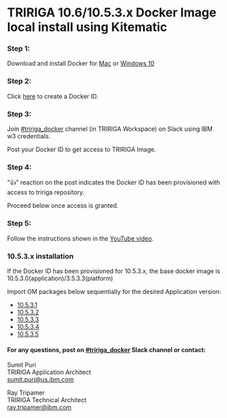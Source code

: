 # TRIRIGA 10.6/10.5.3.x Docker Image local install using Kitematic

### Step 1: 
Download and install Docker for [Mac](https://hub.docker.com/editions/community/docker-ce-desktop-mac) or [Windows 10](https://hub.docker.com/editions/community/docker-ce-desktop-windows) 

### Step 2: 
Click [here](https://hub.docker.com/?next=https%3A%2F%2Fhub.docker.com%2F) to create a Docker ID.

### Step 3: 
Join [#tririga_docker](https://ibm-tririga.slack.com/messages/CBBLDA5QU/) channel (in TRIRIGA Workspace) on Slack using IBM w3 credentials.

Post your Docker ID to get access to TRIRIGA Image.

### Step 4: 
":thumbsup:" reaction on the post indicates the Docker ID has been provisioned with access to tririga repository. 

Proceed below once access is granted.

### Step 5: 
Follow the instructions shown in the [YouTube video](https://youtu.be/pPA6_ljyFQg).


### 10.5.3.x installation

If the Docker ID has been provisioned for 10.5.3.x, the base docker image is 10.5.3.0(application)/3.5.3.3(platform) <br/>

Import OM packages below sequentially for the desired Application version:

- [10.5.3.1](https://github.ibm.com/sumit-puri/docker10.5.3.x/blob/master/TRIRIGA_10_5_3_1.zip) <br/>
- [10.5.3.2](https://github.ibm.com/sumit-puri/docker10.5.3.x/blob/master/TRIRIGA_10_5_3_2.zip) <br/>
- [10.5.3.3]() <br/>
- [10.5.3.4]() <br/>
- [10.5.3.5](https://github.ibm.com/sumit-puri/docker10.5.3.x/blob/master/TRIRIGA_10_5_3_5.zip) <br/>

#### For any questions, post on [#tririga_docker](https://ibm-tririga.slack.com/messages/CBBLDA5QU/) Slack channel or contact:

Sumit Puri <br />
TRIRIGA Application Architect <br />
sumit.puri@us.ibm.com

Ray Tripamer <br />
TRIRIGA Technical Architect <br />
ray.tripamer@ibm.com

